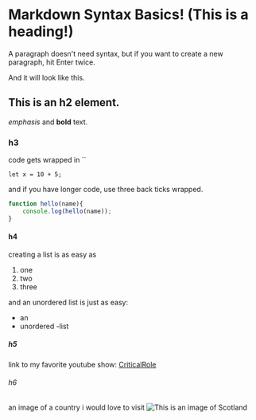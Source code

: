 # Markdown Syntax Basics! (This is a heading!) 

A paragraph doesn't need syntax, but if you want to create a new paragraph, hit Enter twice. 

And it will look like this.

## This is an h2 element. 

*emphasis* and __bold__ text.

### h3

code gets wrapped in ``

`let x = 10 + 5;`

and if you have longer code, use three back ticks wrapped. 

```javascript
function hello(name){
    console.log(hello(name));
}
```

#### h4

creating a list is as easy as 
1. one
1. two
1. three

and an unordered list is just as easy: 
- an 
- unordered
-list 

##### h5 

link to my favorite youtube show:
[CriticalRole](https://critrole.com/)

###### h6

an image of a country i would love to visit 
![This is an image of Scotland](https://paas-s3-broker-prod-lon-2edbd31f-65e0-4d35-9755-fde7c3b1b292.s3.amazonaws.com/images/Scotland_plSueFe.original.jpg)